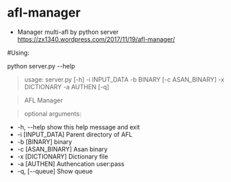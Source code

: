 # afl-manager
- Manager multi-afl by python server
https://zx1340.wordpress.com/2017/11/19/afl-manager/


#Using:

python server.py --help


>usage: server.py [-h] -i INPUT_DATA -b BINARY [-c ASAN_BINARY] -x DICTIONARY
>                 -a AUTHEN [-q]

>AFL Manager

>optional arguments:
 * -h, --help      show this help message and exit
 * -i [INPUT_DATA]   Parent directory of AFL
 * -b [BINARY]       binary
 * -c [ASAN_BINARY]  Asan binary
 * -x [DICTIONARY]   Dictionary file
 * -a [AUTHEN]       Authencation user:pass
 * -q, [--queue]     Show queue

